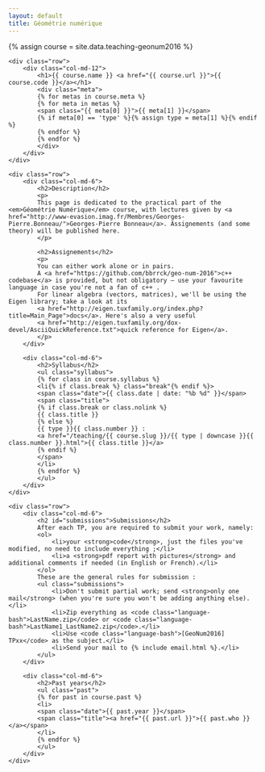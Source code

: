 ```yaml
---
layout: default
title: Géométrie numérique
---
```

{% assign course = site.data.teaching-geonum2016 %}

<article class="single course page">
    
    <div class="row">
        <div class="col-md-12">
            <h1>{{ course.name }} <a href="{{ course.url }}">{{ course.code }}</a></h1>
            <div class="meta">
            {% for metas in course.meta %}
            {% for meta in metas %}
            <span class="{{ meta[0] }}">{{ meta[1] }}</span>
            {% if meta[0] == 'type' %}{% assign type = meta[1] %}{% endif %}
            {% endfor %}
            {% endfor %}
            </div>
        </div>
    </div>
    
    <div class="row">
        <div class="col-md-6">
            <h2>Description</h2>
            <p>
            This page is dedicated to the practical part of the <em>Géométrie Numérique</em> course, with lectures given by <a href="http://www-evasion.imag.fr/Membres/Georges-Pierre.Bonneau/">Georges-Pierre Bonneau</a>. Assignements (and some theory) will be published here.
            </p>

            <h2>Assignements</h2>
            <p>
            You can either work alone or in pairs.
            A <a href="https://github.com/bbrrck/geo-num-2016">c++ codebase</a> is provided, but not obligatory – use your favourite language in case you're not a fan of c++ .
            For linear algebra (vectors, matrices), we'll be using the Eigen library; take a look at its 
            <a href="http://eigen.tuxfamily.org/index.php?title=Main_Page">docs</a>. Here's also a very useful
            <a href="http://eigen.tuxfamily.org/dox-devel/AsciiQuickReference.txt">quick reference for Eigen</a>.
            </p>
        </div>

        <div class="col-md-6">
            <h2>Syllabus</h2>
            <ul class="syllabus">
            {% for class in course.syllabus %}
            <li{% if class.break %} class="break"{% endif %}>
            <span class="date">{{ class.date | date: "%b %d" }}</span>
            <span class="title">
            {% if class.break or class.nolink %}
            {{ class.title }}
            {% else %}
            {{ type }}{{ class.number }} :
            <a href="/teaching/{{ course.slug }}/{{ type | downcase }}{{ class.number }}.html">{{ class.title }}</a>
            {% endif %}
            </span>
            </li>
            {% endfor %}
            </ul>
        </div>
    </div>
    
    <div class="row">
        <div class="col-md-6">
            <h2 id="submissions">Submissions</h2>
            After each TP, you are required to submit your work, namely:
            <ol>
                <li>your <strong>code</strong>, just the files you've modified, no need to include everything ;</li>
                <li>a <strong>pdf report with pictures</strong> and additional comments if needed (in English or French).</li>
            </ol>
            These are the general rules for submission :
            <ul class="submissions">
                <li>Don't submit partial work; send <strong>only one mail</strong> (when you're sure you won't be adding anything else).</li>
                <li>Zip everything as <code class="language-bash">LastName.zip</code> or <code class="language-bash">LastName1_LastName2.zip</code>.</li>
                <li>Use <code class="language-bash">[GeoNum2016] TPxx</code> as the subject.</li>
                <li>Send your mail to {% include email.html %}.</li>
            </ul>
        </div>
        
        <div class="col-md-6">
            <h2>Past years</h2>
            <ul class="past">
            {% for past in course.past %}
            <li>
            <span class="date">{{ past.year }}</span> 
            <span class="title"><a href="{{ past.url }}">{{ past.who }}</a></span>
            </li>
            {% endfor %}
            </ul>
        </div>
    </div>
</article>
